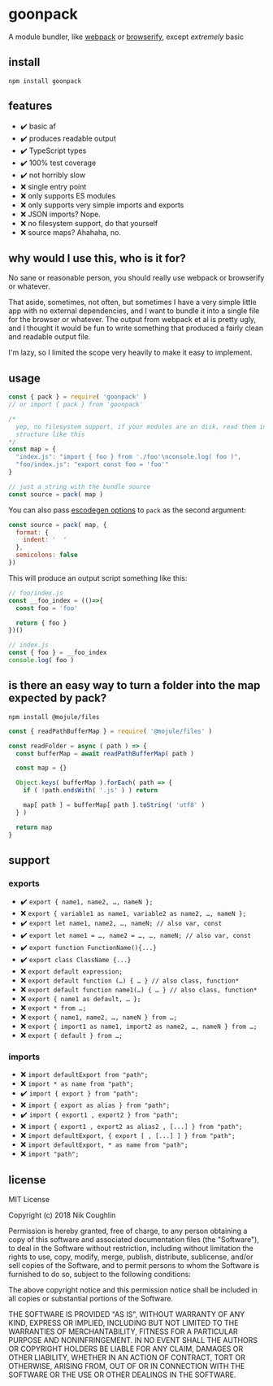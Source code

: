 # goonpack

A module bundler, like [webpack](https://webpack.js.org/) or
[browserify](http://browserify.org/), except *extremely* basic

## install

`npm install goonpack`

## features

- ✔️ basic af
- ✔️ produces readable output
- ✔️ TypeScript types
- ✔️ 100% test coverage
- ✔️ not horribly slow
- ❌ single entry point
- ❌ only supports ES modules
- ❌ only supports very simple imports and exports
- ❌ JSON imports? Nope.
- ❌ no filesystem support, do that yourself
- ❌ source maps? Ahahaha, no.

## why would I use this, who is it for?

No sane or reasonable person, you should really use webpack or browserify or
whatever.

That aside, sometimes, not often, but sometimes I have a very simple little app
with no external dependencies, and I want to bundle it into a single file for
the browser or whatever. The output from webpack et al is pretty ugly, and I
thought it would be fun to write something that produced a fairly clean and
readable output file.

I'm lazy, so I limited the scope very heavily to make it easy to implement.

## usage

```js
const { pack } = require( 'goonpack' )
// or import { pack } from 'goonpack'

/*
  yep, no filesystem support, if your modules are on disk, read them into a
  structure like this
*/
const map = {
  "index.js": "import { foo } from './foo'\nconsole.log( foo )",
  "foo/index.js": "export const foo = 'foo'"
}

// just a string with the bundle source
const source = pack( map )
```

You can also pass
[escodegen options](https://github.com/estools/escodegen/wiki/API) to `pack` as
the second argument:

```js
const source = pack( map, {
  format: {
    indent: '  '
  },
  semicolons: false
})
```

This will produce an output script something like this:

```js
// foo/index.js
const __foo_index = (()=>{
  const foo = 'foo'

  return { foo }
})()

// index.js
const { foo } = __foo_index
console.log( foo )
```

## is there an easy way to turn a folder into the map expected by pack?

`npm install @mojule/files`

```js
const { readPathBufferMap } = require( '@mojule/files' )

const readFolder = async ( path ) => {
  const bufferMap = await readPathBufferMap( path )

  const map = {}

  Object.keys( bufferMap ).forEach( path => {
    if ( !path.endsWith( '.js' ) ) return

    map[ path ] = bufferMap[ path ].toString( 'utf8' )
  } )

  return map
}
```

## support

### exports

- ✔️ `export { name1, name2, …, nameN };`
- ❌ `export { variable1 as name1, variable2 as name2, …, nameN };`
- ️✔️️️ `export let name1, name2, …, nameN; // also var, const`
- ✔️ `export let name1 = …, name2 = …, …, nameN; // also var, const`
- ✔️ ️`export function FunctionName(){...}`
- ✔️ `export class ClassName {...}`
- ❌ `export default expression;`
- ❌ `export default function (…) { … } // also class, function*`
- ❌ `export default function name1(…) { … } // also class, function*`
- ❌ `export { name1 as default, … };`
- ❌ `export * from …;`
- ❌ `export { name1, name2, …, nameN } from …;`
- ❌ `export { import1 as name1, import2 as name2, …, nameN } from …;`
- ❌ `export { default } from …;`

### imports

- ❌ `import defaultExport from "path";`
- ❌ `import * as name from "path";`
- ️️️✔️ `import { export } from "path";`
- ❌ `import { export as alias } from "path";`
- ✔️ `import { export1 , export2 } from "path";`
- ❌ `import { export1 , export2 as alias2 , [...] } from "path";`
- ❌ `import defaultExport, { export [ , [...] ] } from "path";`
- ❌ `import defaultExport, * as name from "path";`
- ❌ `import "path";`

## license

MIT License

Copyright (c) 2018 Nik Coughlin

Permission is hereby granted, free of charge, to any person obtaining a copy
of this software and associated documentation files (the "Software"), to deal
in the Software without restriction, including without limitation the rights
to use, copy, modify, merge, publish, distribute, sublicense, and/or sell
copies of the Software, and to permit persons to whom the Software is
furnished to do so, subject to the following conditions:

The above copyright notice and this permission notice shall be included in all
copies or substantial portions of the Software.

THE SOFTWARE IS PROVIDED "AS IS", WITHOUT WARRANTY OF ANY KIND, EXPRESS OR
IMPLIED, INCLUDING BUT NOT LIMITED TO THE WARRANTIES OF MERCHANTABILITY,
FITNESS FOR A PARTICULAR PURPOSE AND NONINFRINGEMENT. IN NO EVENT SHALL THE
AUTHORS OR COPYRIGHT HOLDERS BE LIABLE FOR ANY CLAIM, DAMAGES OR OTHER
LIABILITY, WHETHER IN AN ACTION OF CONTRACT, TORT OR OTHERWISE, ARISING FROM,
OUT OF OR IN CONNECTION WITH THE SOFTWARE OR THE USE OR OTHER DEALINGS IN THE
SOFTWARE.